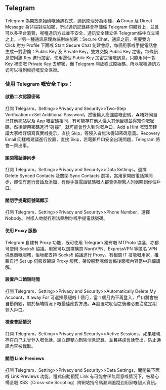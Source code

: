 ## Telegram
Telegram 為開放原始碼嘅通訊程式，通訊原理分為兩種，⚠️Group 及 Direct Message 為非端對端加密，所以通訊記錄將會存儲係 Telegram 伺服器上，並且可以多平台瀏覽，呢種通訊方式並不安全，通訊安全建立係 Telegram係中立立場之上。✅另一種通訊原理為端對端加密：Secure Chat，通訊之前，需要雙方 Click 對方 Profile 下面嘅 Start Secure Chat 創建會話，每個用家嘅手提電話會生成一對密鑰：Public Key 及 Private Key，雙方交換 Public Key 之後，每條訊息使用該 Key 進行加密，使用邊個 Public Key 加密之後嘅訊息，只能用同一對 Key 裡面嘅 Private Key 去解密，而 Telegram 開放程式原始碼，所以呢種通訊方式可以得到較好嘅安全保證。

### 使用 Telegram 嘅安全 Tips：
#### 啟動二次認證密碼
打開 Telegarm，Setting>>Privacy and Security>>Two-Step Verification>>Set Additional Password，然後輸入高強度嘅密碼，⚠️唔好同自己其他網站以及 App 嘅密碼相同，有可能存在他人侵入其他目標並得知你嘅密碼，然後使用密碼進行“碰撞”，就可能會登入到你嘅戶口。Add a Hint 嘅環節建議大家唔好填寫真實嘅提示，直接 Skip，等侵入者無法得知密碼意義。Recovery Email 同樣唔建議進行設置，直接 Skip，若電郵戶口安全出現問題，Telegram 將會一齊出事。

#### 關閉電話簿同步
打開 Telegram，Setting>>Privacy and Security>>Data Settings，選擇 Delete Synced Contacts 及關閉 Sync Contacts 選項，當用家開啟電話簿同步，即使冇進行會話及添加，有你手提電話號碼嘅人都會係聯繫人列表睇到你個戶口。

#### 關閉手提電話號碼顯示
打開 Telegram，Setting>>Privacy and Security>>Phone Number，選擇 Nobody。咁樣人哋就冇辦法睇到你嘅手提電話號碼。

#### 使用 Proxy 服務
Telegram 自建有 Proxy 功能，既可使用 Telegram 獨有嘅 MTProto 協議，亦都可使用 Socks5 協議。用家可以選擇購買 NordVPN、ExpressVPN 等匿名 VPN 供應商嘅服務，佢哋都支持 Socks5 協議進行 Proxy，有相關 IT 技能嘅用家，推薦自行 Set up 伺服器架設 Proxy 服務，架設服務呢個會係後面嘅內容當中詳細講解。

#### 設置戶口銷毀時間
打開 Telegram，Setting>>Privacy and Security>>Automatically Delete My Account，If away For 可選擇最短嘅 1 個月，當 1 個月內不再登入，戶口將會被自動銷毀，屬於極端情況下嘅最佳應對方法。⚠️設置咗呢個之後務必要注意定期登入戶口。

#### 檢查會話情況
打開 Telegram，Setting>>Privacy and Security>>Active Sessions，如果發現存在自己未曾登入嘅會話，請立即雙向刪除消息記錄，並且將該會話登出，防止通訊內容被截取。

#### 關閉 Link Previews
打開 Telegram，Setting>>Privacy and Security>>Data Settings，關閉最下面嘅 Link Previews 功能。程式自動預覽 Link 有可能會係無留意嘅情況下，被精心構造嘅 XSS（Cross-site Scripting）跨網站指令碼漏洞追蹤到用家嘅個人資訊。
